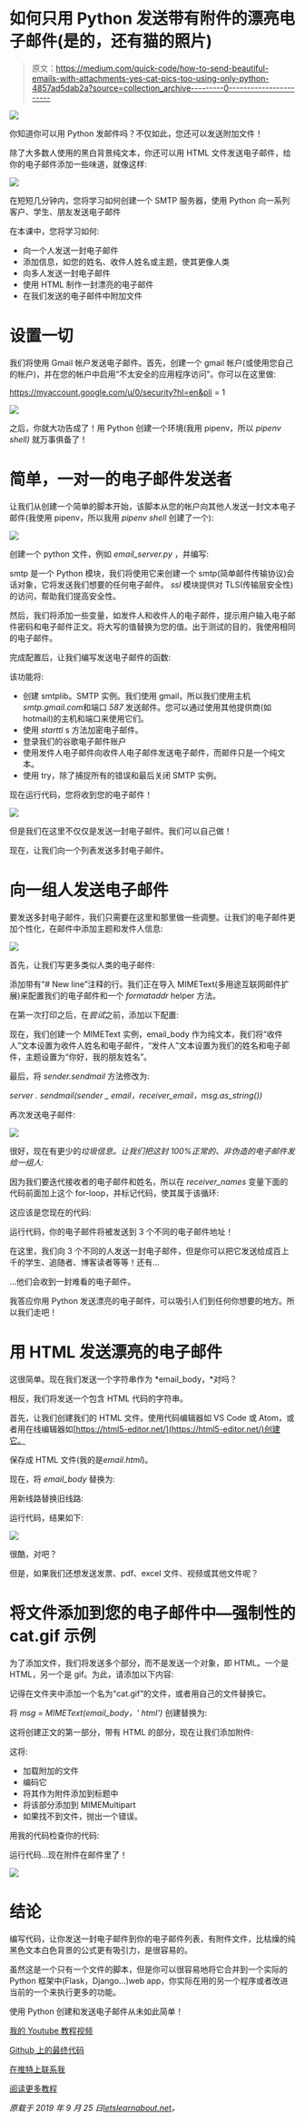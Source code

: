 # 如何只用 Python 发送带有附件的漂亮电子邮件(是的，还有猫的照片)

> 原文：<https://medium.com/quick-code/how-to-send-beautiful-emails-with-attachments-yes-cat-pics-too-using-only-python-4857ad5dab2a?source=collection_archive---------0----------------------->

![](img/860fc15a2b23c88589c5eaf47ac5de64.png)

你知道你可以用 Python 发邮件吗？不仅如此，您还可以发送附加文件！

除了大多数人使用的黑白背景纯文本，你还可以用 HTML 文件发送电子邮件，给你的电子邮件添加一些味道，就像这样:

![](img/f37f7c4131437fb91da14db3a4027148.png)

在短短几分钟内，您将学习如何创建一个 SMTP 服务器，使用 Python 向一系列客户、学生、朋友发送电子邮件

在本课中，您将学习如何:

*   向一个人发送一封电子邮件
*   添加信息，如您的姓名、收件人姓名或主题，使其更像人类
*   向多人发送一封电子邮件
*   使用 HTML 制作一封漂亮的电子邮件
*   在我们发送的电子邮件中附加文件

# 设置一切

我们将使用 Gmail 帐户发送电子邮件。首先，创建一个 gmail 帐户(或使用您自己的帐户)，并在您的帐户中启用“不太安全的应用程序访问”。你可以在这里做:

https://myaccount.google.com/u/0/security?hl=en&pli = 1

![](img/6b00493ad912d7302ff614c792e20a89.png)

之后，你就大功告成了！用 Python 创建一个环境(我用 pipenv，所以 *pipenv shell)* 就万事俱备了！

# 简单，一对一的电子邮件发送者

让我们从创建一个简单的脚本开始，该脚本从您的帐户向其他人发送一封文本电子邮件(我使用 pipenv，所以我用 *pipenv shell* 创建了一个):

![](img/5f11572463b21845f7f9c6ecfe553942.png)

创建一个 python 文件，例如 *email_server.py* ，并编写:

smtp 是一个 Python 模块，我们将使用它来创建一个 smtp(简单邮件传输协议)会话对象，它将发送我们想要的任何电子邮件。 *ssl* 模块提供对 TLS(传输层安全性)的访问，帮助我们提高安全性。

然后，我们将添加一些变量，如发件人和收件人的电子邮件，提示用户输入电子邮件密码和电子邮件正文。将大写的值替换为您的值。出于测试的目的，我使用相同的电子邮件。

完成配置后，让我们编写发送电子邮件的函数:

该功能将:

*   创建 smtplib。SMTP 实例。我们使用 gmail，所以我们使用主机*smtp.gmail.com*和端口 *587* 发送邮件。您可以通过使用其他提供商(如 hotmail)的主机和端口来使用它们。
*   使用 *starttl* s 方法加密电子邮件。
*   登录我们的谷歌电子邮件账户
*   使用发件人电子邮件向收件人电子邮件发送电子邮件，而邮件只是一个纯文本。
*   使用 try，除了捕捉所有的错误和最后关闭 SMTP 实例。

现在运行代码，您将收到您的电子邮件！

![](img/ed4ea946e454409e4c833ef1bf47f57a.png)

但是我们在这里不仅仅是发送一封电子邮件。我们可以自己做！

现在，让我们向一个列表发送多封电子邮件。

# 向一组人发送电子邮件

要发送多封电子邮件，我们只需要在这里和那里做一些调整。让我们的电子邮件更加个性化，在邮件中添加主题和发件人信息:

![](img/0a68d0f57cc9c8dabc54bb333729b8c7.png)

首先，让我们写更多类似人类的电子邮件:

添加带有“# New line”注释的行。我们正在导入 MIMEText(多用途互联网邮件扩展)来配置我们的电子邮件和一个 *formataddr* helper 方法。

在第一次打印之后，在*尝试*之前，添加以下配置:

现在，我们创建一个 MIMEText 实例，email_body 作为纯文本，我们将“收件人”文本设置为收件人姓名和电子邮件，“发件人”文本设置为我们的姓名和电子邮件，主题设置为“你好，我的朋友姓名”。

最后，将 *sender.sendmail* 方法修改为:

*server . sendmail(sender _ email，receiver_email，msg.as_string())*

再次发送电子邮件:

![](img/db94b4dcd204c82c771b7af46b791ca7.png)

很好，现在有更少的*垃圾信息。让我们把这封 100%正常的、非伪造的电子邮件发给一组人:*

因为我们要迭代接收者的电子邮件和姓名，所以在 *receiver_names* 变量下面的代码前面加上这个 for-loop，并标记代码，使其属于该循环:

这应该是您现在的代码:

运行代码，你的电子邮件将被发送到 3 个不同的电子邮件地址！

在这里，我们向 3 个不同的人发送一封电子邮件，但是你可以把它发送给成百上千的学生、追随者、博客读者等等！还有…

…他们会收到一封难看的电子邮件。

我答应你用 Python 发送漂亮的电子邮件，可以吸引人们到任何你想要的地方。所以我们走吧！

# 用 HTML 发送漂亮的电子邮件

这很简单。现在我们发送一个字符串作为 *email_body，*对吗？

相反，我们将发送一个包含 HTML 代码的字符串。

首先，让我们创建我们的 HTML 文件。使用代码编辑器如 VS Code 或 Atom，或者用在线编辑器如[https://html5-editor.net/](https://html5-editor.net/)创建它。

保存成 HTML 文件(我的是*email.html*)。

现在，将 *email_body* 替换为:

用新线路替换旧线路:

运行代码，结果如下:

![](img/67dd49c862059a7a927a375e8b1e5718.png)

很酷，对吧？

但是，如果我们还想发送发票、pdf、excel 文件、视频或其他文件呢？

# 将文件添加到您的电子邮件中—强制性的 cat.gif 示例

为了添加文件，我们将发送多个部分，而不是发送一个对象，即 HTML。一个是 HTML，另一个是 gif。为此，请添加以下内容:

记得在文件夹中添加一个名为“cat.gif”的文件，或者用自己的文件替换它。

将 *msg = MIMEText(email_body，' html')* 创建替换为:

这将创建正文的第一部分，带有 HTML 的部分，现在让我们添加附件:

这将:

*   加载附加的文件
*   编码它
*   将其作为附件添加到标题中
*   将该部分添加到 MIMEMultipart
*   如果找不到文件，抛出一个错误。

用我的代码检查你的代码:

运行代码…现在附件在邮件里了！

![](img/d3c7608076f4f0031e76c6e0ecd276b0.png)

# 结论

编写代码，让你发送一封电子邮件到你的电子邮件列表，有附件文件，比枯燥的纯黑色文本白色背景的公式更有吸引力，是很容易的。

虽然这是一个只有一个文件的脚本，但是你可以很容易地将它合并到一个实际的 Python 框架中(Flask，Django…)web app，你实际在用的另一个程序或者改进当前的一个来执行更多的功能。

使用 Python 创建和发送电子邮件从未如此简单！

[我的 Youtube 教程视频](https://www.youtube.com/channel/UC9OLm6YFRzr4yjlw4xNWYvg?sub_confirmation=1)

[Github 上的最终代码](https://github.com/david1707/automated_emails)

[在推特上联系我](https://twitter.com/DavidMM1707)

[阅读更多教程](https://letslearnabout.net/category/tutorial/)

*原载于 2019 年 9 月 25 日*[*letslearnabout.net*](https://letslearnabout.net/tutorial/how-to-send-beautiful-emails-with-attachments-using-only-python/)*。*